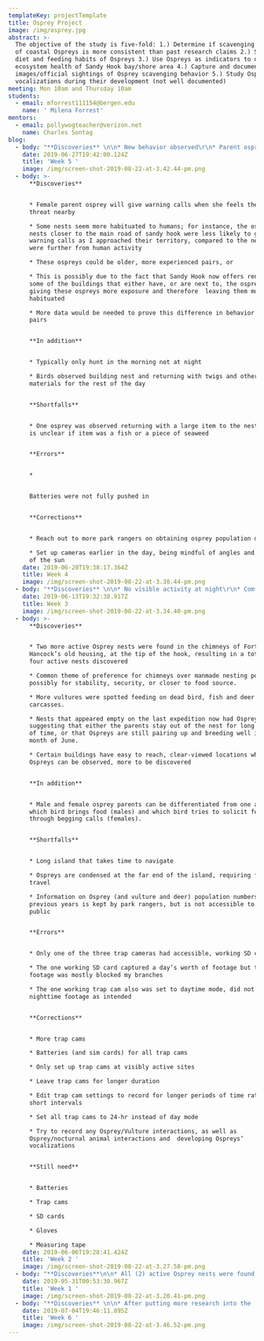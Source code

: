 ```yaml
---
templateKey: projectTemplate
title: Osprey Project
image: /img/osprey.jpg
abstract: >-
  The objective of the study is five-fold: 1.) Determine if scavenging behavior
  of coastal Ospreys is more consistent than past research claims 2.) Study the
  diet and feeding habits of Ospreys 3.) Use Ospreys as indicators to determine
  ecosystem health of Sandy Hook bay/shore area 4.) Capture and document
  images/official sightings of Osprey scavenging behavior 5.) Study Osprey
  vocalizations during their development (not well documented)
meeting: Mon 10am and Thursday 10am
students:
  - email: mforrest111154@bergen.edu
    name: ' Milena Forrest'
mentors:
  - email: pollywogteacher@verizon.net
    name: Charles Sontag
blog:
  - body: "**Discoveries** \n\n* New behavior observed\r\n* Parent osprey, assumed to be male parent osprey due to size, will leave the nest to fly to a nearby highpoint\r\n* The parent osprey then proceeds to scan and scout out the area for any potential threats, occasionally relaying messages back to the parent osprey still in the nest\r\n* Coined the term Scouting behavior to describe this phenomena\r\n* Appears to be used only by the male parent Osprey\r\n\n**Corrections**\r\n\n* Hoping to be able to wrap up this project by week one of the Summer II session"
    date: 2019-06-27T19:42:00.124Z
    title: 'Week 5 '
    image: /img/screen-shot-2019-08-22-at-3.42.44-pm.png
  - body: >-
      **Discoveries** 


      * Female parent osprey will give warning calls when she feels there is a
      threat nearby

      * Some nests seem more habituated to humans; for instance, the ospreys in
      nests closer to the main road of sandy hook were less likely to give
      warning calls as I approached their territory, compared to the nests that
      were further from human activity

      * These ospreys could be older, more experienced pairs, or

      * This is possibly due to the fact that Sandy Hook now offers rentals of
      some of the buildings that either have, or are next to, the osprey nests,
      giving these ospreys more exposure and therefore  leaving them more
      habituated

      * More data would be needed to prove this difference in behavior between
      pairs


      **In addition**


      * Typically only hunt in the morning not at night

      * Birds observed building nest and returning with twigs and other
      materials for the rest of the day


      **Shortfalls**


      * One osprey was observed returning with a large item to the nest, but it
      is unclear if item was a fish or a piece of seaweed


      **Errors**


      * 


      Batteries were not fully pushed in


      **Corrections**


      * Reach out to more park rangers on obtaining osprey population data

      * Set up cameras earlier in the day, being mindful of angles and direction
      of the sun
    date: 2019-06-20T19:38:17.364Z
    title: Week 4
    image: /img/screen-shot-2019-08-22-at-3.38.44-pm.png
  - body: "**Discoveries** \n\n* No visible activity at night\r\n* Comfortable with the presence of other smaller birds\r\n* New possible theory: ospreys prefer chimneys due to stability and less accessibility to nocturnal scavengers, due to the difficulty of climbing bricks (would need data from previous years to confirm this)\r\n\n**In addition**\r\n\n* Data is available on Osprey populations from previous years, but access is not available to the public\r\n* According to the National Park Services, “Habitat: Fresh and saltwater, shallow water estuaries, lakes, and rivers.\r\n*  Nest on platforms, buoys, chimneys, and dead trees.” However current observational data show Ospreys nesting almost exclusively in chimneys, with the exception of one manmade pole\r\n* More observational data would be needed to prove Osprey’s preference for chimneys and avoidance of artificial manmade platforms\r\n\n**Shortfalls**\r\n\n* Due to the unavailability of visible activity of scavenging behavior, as well as abundance of fish in this area, my hypothesis that Ospreys scavenge no longer has any viable potential to be proven.\r\n* When trap cam is pointed directly at the Sun, the glare ends up distracting from most of the footage \r\n* Not enough high points to get a better view of nestlings\r\n* Not enough usable footage, trap cam settings must be further adjusted\r\n\n**Errors**\r\n\n* Camera 2’s SD card was out of place and therefore no footage was taken.\r\n* Camera 3 along with its SD card was stolen\r\n\n**Corrections**\r\n\n* Double check that all cameras have SD cards pushed in\r\n* Can disprove information on Osprey nesting choices by capturing enough images/footage of chimney nests\r\n\n**Still need**\r\n\n* Osprey population data\r\n* Better vantage points\r\n\n****"
    date: 2019-06-13T19:32:38.917Z
    title: Week 3
    image: /img/screen-shot-2019-08-22-at-3.34.40-pm.png
  - body: >-
      **Discoveries** 


      * Two more active Osprey nests were found in the chimneys of Fort
      Hancock’s old housing, at the tip of the hook, resulting in a total of
      four active nests discovered

      * Common theme of preference for chimneys over manmade nesting posts,
      possibly for stability, security, or closer to food source.

      * More vultures were spotted feeding on dead bird, fish and deer
      carcasses.

      * Nests that appeared empty on the last expedition now had Osprey pairs,
      suggesting that either the parents stay out of the nest for long periods
      of time, or that Ospreys are still pairing up and breeding well into the
      month of June.

      * Certain buildings have easy to reach, clear-viewed locations where
      Ospreys can be observed, more to be discovered


      **In addition**


      * Male and female osprey parents can be differentiated from one another by
      which bird brings food (males) and which bird tries to solicit food
      through begging calls (females).


      **Shortfalls**


      * Long island that takes time to navigate

      * Ospreys are condensed at the far end of the island, requiring further
      travel

      * Information on Osprey (and vulture and deer) population numbers from
      previous years is kept by park rangers, but is not accessible to the
      public


      **Errors**


      * Only one of the three trap cameras had accessible, working SD cards

      * The one working SD card captured a day’s worth of footage but the
      footage was mostly blocked my branches

      * The one working trap cam also was set to daytime mode, did not capture
      nighttime footage as intended


      **Corrections**


      * More trap cams

      * Batteries (and sim cards) for all trap cams

      * Only set up trap cams at visibly active sites

      * Leave trap cams for longer duration

      * Edit trap cam settings to record for longer periods of time rather than
      short intervals

      * Set all trap cams to 24-hr instead of day mode

      * Try to record any Osprey/Vulture interactions, as well as
      Osprey/nocturnal animal interactions and  developing Ospreys’
      vocalizations


      **Still need**


      * Batteries

      * Trap cams

      * SD cards

      * Gloves

      * Measuring tape
    date: 2019-06-06T19:28:41.424Z
    title: 'Week 2 '
    image: /img/screen-shot-2019-08-22-at-3.27.58-pm.png
  - body: "**Discoveries**\n\n* All (2) active Osprey nests were found in the chimneys of Fort Hancock’s old housing, at the tip of the hook\r\n* The manmade nests that were created for them are further inland, and, for some reason, are vacant, suggesting there’s a reason the Ospreys are not nesting there. Ospreys typically do not live in colonies and prefer to be spread out from their ‘neighbors’, and yet they are moving more and more towards the tip of sandy hook and away from the rest of the island.\r\n* Near the vacant Osprey nests were an abundance of vultures, at least 4 or 5, feeding on dead bird and fish carcasses.\r\n* One Osprey was seen flying above the area of the vacant Osprey nest and the feeding vultures, appearing to be scoping it out, but never landed in the area.\r\n\n**In addition**\r\n\n* Male and female Ospreys are difficult to distinguish from one another, so rather than referring to mother or father Ospreys, they will be referred to as parent Ospreys\r\n* Osprey vocalizations sound almost paedomorphic (The parent Osprey’s vocalizations were originally thought to be chicks cheeping)\r\n* Baby Osprey vocalizations are raspier, less clear, and higher pitched\r\n\n**Shortfalls**\r\n\n* Long island that takes time to navigate\r\n* Ospreys are condensed at the far end of the island, requiring further travel\r\n* Ospreys are nested in chimneys taller than any surrounding trees, further investigation will be required to find sufficient locations to place the trap cams\r\n\n**Errors**\r\n\n* Only two of the three trap cameras were working\r\n* Set up a trap cam at a vacant nest for hours\r\n* Only set up one trap cam at an active nesting site, but not for a sufficient time to properly document their behavior\r\n\n**Corrections**\r\n\n* More trap cams\r\n* Batteries (and sim cards) for all trap cams\r\n* Only set up trap cams at visibly active sites\r\n* Leave trap cams for longer duration\r\n* Edit trap cam settings to record for longer periods of time rather than short intervals\r\n* Try to record any Osprey/Vulture interactions, as well as developing Ospreys’ vocalizations\r\n\n**Still need**\r\n\n* Batteries\r\n* More trap cams\r\n* Gloves\r\n* Measuring tape\r\n* Sim card reader"
    date: 2019-05-31T00:53:30.967Z
    title: 'Week 1 '
    image: /img/screen-shot-2019-08-22-at-3.20.41-pm.png
  - body: "**Discoveries** \n\n* After putting more research into the ‘scouting’ behavior I observed, I learned that there is already a more general term for when birds do this; it is called “sentinel behavior” \r\n* Although previously not known for this, new research is proposing that Ospreys can act as sentinel birds\r\n* In fact, according to the Journal of Toxicology and Environmental Health, “OSPREY: WORLDWIDE SENTINEL SPECIES FOR ASSESSING AND MONITORING ENVIRONMENTAL CONTAMINATION IN RIVERS, LAKES, RESERVOIRS, AND ESTUARIES”\r\n* Not only are ospreys sentinels for the environment, but they act as sentinels for their families and possibly for neighboring osprey families as well\r\n* More data would be needed to prove this sentinel behavior\r\n\n**Corrections**\r\n\n* Leaving cameras up until next week, rather than taking them down to look at footage, hoping this will allow me to catch more usable footage"
    date: 2019-07-04T19:46:11.895Z
    title: 'Week 6 '
    image: /img/screen-shot-2019-08-22-at-3.46.52-pm.png
---
```


